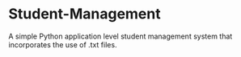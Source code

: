 # Student-Management

A simple Python application level student management system that incorporates the use of .txt files.
